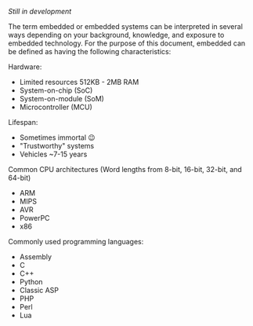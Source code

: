 _Still in development_

The term embedded or embedded systems can be interpreted in several ways depending on your background, knowledge, and exposure to embedded technology. For the purpose of this document, embedded can be defined as having the following characteristics:

Hardware:

* Limited  resources 512KB - 2MB RAM 
* System-on-chip \(SoC\) 
* System-on-module \(SoM\)
* Microcontroller \(MCU\)

Lifespan:

* Sometimes immortal 😉
* "Trustworthy" systems
* Vehicles ~7-15 years

Common CPU architectures  \(Word lengths from 8-bit, 16-bit, 32-bit, and 64-bit\)

* ARM 
* MIPS 
* AVR
* PowerPC
* x86

Commonly used programming languages:

* Assembly
* C 
* C++  
* Python
* Classic ASP
* PHP
* Perl
* Lua



